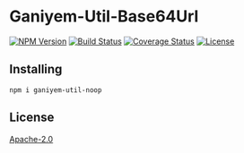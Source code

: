 # Ganiyem-Util-Base64Url
[![NPM Version](https://img.shields.io/npm/v/ganiyem-util-base64url)](https://www.npmjs.com/package/ganiyem-util-base64url)
[![Build Status](https://travis-ci.org/yudhatamaaditiyara/Ganiyem-Util-Base64Url.svg?branch=master)](https://travis-ci.org/yudhatamaaditiyara/Ganiyem-Util-Base64Url)
[![Coverage Status](https://coveralls.io/repos/github/yudhatamaaditiyara/Ganiyem-Util-Base64Url/badge.svg?branch=master)](https://coveralls.io/github/yudhatamaaditiyara/Ganiyem-Util-Base64Url?branch=master)
[![License](https://img.shields.io/npm/l/ganiyem-util-base64url)](https://github.com/yudhatamaaditiyara/Ganiyem-Util-Base64Url/blob/master/LICENSE)

## Installing
```
npm i ganiyem-util-noop
```

## License
[Apache-2.0](https://github.com/yudhatamaaditiyara/Ganiyem-Util-Base64Url/blob/master/LICENSE)

